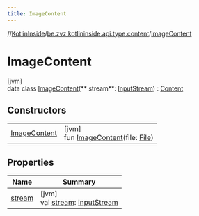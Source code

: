 ```yaml
---
title: ImageContent
---
```

//[KotlinInside](../../../index.html)/[be.zvz.kotlininside.api.type.content](../index.html)/[ImageContent](index.html)

# ImageContent

[jvm]\
data class [ImageContent](index.html)(**
stream**: [InputStream](https://docs.oracle.com/javase/7/docs/api/java/io/InputStream.html)) : [Content](../-content/index.html)

## Constructors

| | |
|---|---|
| [ImageContent](-image-content.html) | [jvm]<br>fun [ImageContent](-image-content.html)(file: [File](https://docs.oracle.com/javase/7/docs/api/java/io/File.html)) |

## Properties

| Name | Summary |
|---|---|
| [stream](stream.html) | [jvm]<br>val [stream](stream.html): [InputStream](https://docs.oracle.com/javase/7/docs/api/java/io/InputStream.html) |

